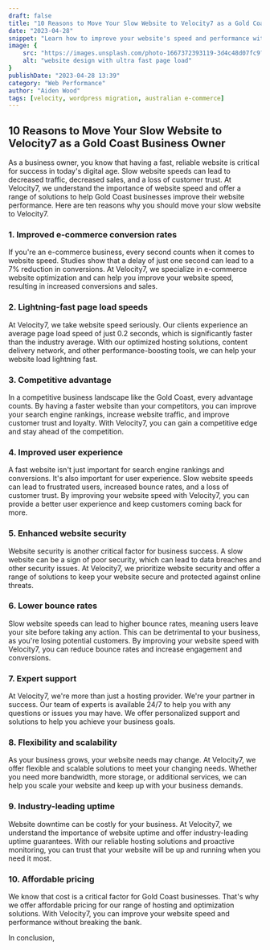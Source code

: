 ```yaml
---
draft: false
title: "10 Reasons to Move Your Slow Website to Velocity7 as a Gold Coast Business Owner"
date: "2023-04-28"
snippet: "Learn how to improve your website's speed and performance with Velocity. In this post, we'll discuss the impact of website speed on your business and how Velocity can help you create a faster, more responsive website that meets your needs and exceeds your expectations. Start creating a better user experience for your customers and improve your search engine rankings with Velocity."
image: {
    src: "https://images.unsplash.com/photo-1667372393119-3d4c48d07fc9?&fit=crop&w=430&h=240",
    alt: "website design with ultra fast page load"
}
publishDate: "2023-04-28 13:39"
category: "Web Performance"
author: "Aiden Wood"
tags: [velocity, wordpress migration, australian e-commerce]
---
```


## 10 Reasons to Move Your Slow Website to Velocity7 as a Gold Coast Business Owner

As a business owner, you know that having a fast, reliable website is critical for success in today's digital age. Slow website speeds can lead to decreased traffic, decreased sales, and a loss of customer trust. At Velocity7, we understand the importance of website speed and offer a range of solutions to help Gold Coast businesses improve their website performance. Here are ten reasons why you should move your slow website to Velocity7.

### 1. Improved e-commerce conversion rates

If you're an e-commerce business, every second counts when it comes to website speed. Studies show that a delay of just one second can lead to a 7% reduction in conversions. At Velocity7, we specialize in e-commerce website optimization and can help you improve your website speed, resulting in increased conversions and sales.

### 2. Lightning-fast page load speeds

At Velocity7, we take website speed seriously. Our clients experience an average page load speed of just 0.2 seconds, which is significantly faster than the industry average. With our optimized hosting solutions, content delivery network, and other performance-boosting tools, we can help your website load lightning fast.

### 3. Competitive advantage

In a competitive business landscape like the Gold Coast, every advantage counts. By having a faster website than your competitors, you can improve your search engine rankings, increase website traffic, and improve customer trust and loyalty. With Velocity7, you can gain a competitive edge and stay ahead of the competition.

### 4. Improved user experience

A fast website isn't just important for search engine rankings and conversions. It's also important for user experience. Slow website speeds can lead to frustrated users, increased bounce rates, and a loss of customer trust. By improving your website speed with Velocity7, you can provide a better user experience and keep customers coming back for more.

### 5. Enhanced website security

Website security is another critical factor for business success. A slow website can be a sign of poor security, which can lead to data breaches and other security issues. At Velocity7, we prioritize website security and offer a range of solutions to keep your website secure and protected against online threats.

### 6. Lower bounce rates

Slow website speeds can lead to higher bounce rates, meaning users leave your site before taking any action. This can be detrimental to your business, as you're losing potential customers. By improving your website speed with Velocity7, you can reduce bounce rates and increase engagement and conversions.

### 7. Expert support

At Velocity7, we're more than just a hosting provider. We're your partner in success. Our team of experts is available 24/7 to help you with any questions or issues you may have. We offer personalized support and solutions to help you achieve your business goals.

### 8. Flexibility and scalability

As your business grows, your website needs may change. At Velocity7, we offer flexible and scalable solutions to meet your changing needs. Whether you need more bandwidth, more storage, or additional services, we can help you scale your website and keep up with your business demands.

### 9. Industry-leading uptime

Website downtime can be costly for your business. At Velocity7, we understand the importance of website uptime and offer industry-leading uptime guarantees. With our reliable hosting solutions and proactive monitoring, you can trust that your website will be up and running when you need it most.

### 10. Affordable pricing

We know that cost is a critical factor for Gold Coast businesses. That's why we offer affordable pricing for our range of hosting and optimization solutions. With Velocity7, you can improve your website speed and performance without breaking the bank.

In conclusion,

